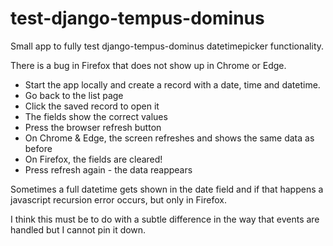 # test-django-tempus-dominus
Small app to fully test django-tempus-dominus datetimepicker functionality.

There is a bug in Firefox that does not show up in Chrome or Edge.

* Start the app locally and create a record with a date, time and datetime.
* Go back to the list page
* Click the saved record to open it
* The fields show the correct values
* Press the browser refresh button
* On Chrome & Edge, the screen refreshes and shows the same data as before
* On Firefox, the fields are cleared!
* Press refresh again - the data reappears

Sometimes a full datetime gets shown in the date field and if that happens a javascript recursion error occurs, but only in Firefox.

I think this must be to do with a subtle difference in the way that events are handled but I cannot pin it down.
